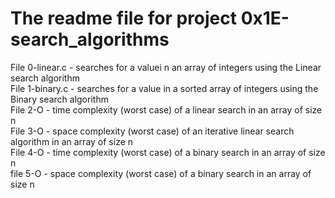 # The readme file for project 0x1E-search_algorithms

File 0-linear.c - searches for a valuei n an array of integers using the Linear search algorithm  
File 1-binary.c - searches for a value in a sorted array of integers using the Binary search algorithm  
File 2-O - time complexity (worst case) of a linear search in an array
of size n  
File 3-O - space complexity (worst case) of an iterative linear search
algorithm in an array of size n  
File 4-O - time complexity (worst case) of a binary search in an array of size n  
file 5-O - space complexity (worst case) of a binary search in an array of size n
